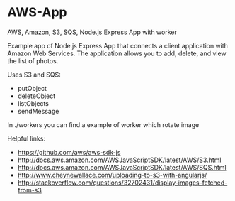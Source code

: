 # AWS-App
AWS, Amazon, S3, SQS, Node.js Express App with worker

Example app of Node.js Express App that connects a client application with Amazon Web Services. 
The application allows you to add, delete, and view the list of photos.

Uses S3 and SQS:
- putObject
- deleteObject
- listObjects
- sendMessage

In ./workers you can find a example of worker which rotate image

Helpful links:
- https://github.com/aws/aws-sdk-js
- http://docs.aws.amazon.com/AWSJavaScriptSDK/latest/AWS/S3.html
- http://docs.aws.amazon.com/AWSJavaScriptSDK/latest/AWS/SQS.html
- http://www.cheynewallace.com/uploading-to-s3-with-angularjs/
- http://stackoverflow.com/questions/32702431/display-images-fetched-from-s3
